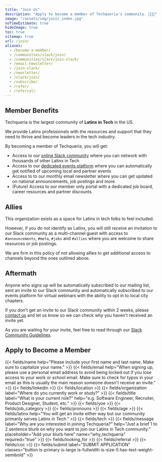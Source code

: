 ```yaml
---
title: "Join Us"
description: "Apply to become a member of Techqueria's community. 🌮➕➕"
image: "/assets/img/join/_index.jpg"
noTimeEstimate: true
hideImage: true
toc: true
sitemap: true
url: /join/
aliases:
  - /become-a-member/
  - /communities/slack/join/
  - /communities/slack/join-slack/
  - /email-newsletter/
  - /join-slack/
  - /newsletter/
  - /slack/join/
  - /subscribe/
  - /refer/
  - /referral/
---
```


## Member Benefits

Techqueria is the largest community of **Latinx in Tech** in the US.

We provide Latinx professionals with the resources and support that they need to thrive and become leaders in the tech industry.

By becoming a member of Techqueria, you will get:

- Access to our <a href="/communities/slack/" rel="noopener" target="_blank">online Slack community</a> where you can network with thousands of other Latinx in Tech
- Access to our <a href="https://events.techqueria.org" rel="noopener" target="_blank">dedicated events platform</a> where you can automatically get notified of upcoming local and partner events
- Access to to our monthly email newsletter where you can get updated on national announcements, job postings and more
- (Future) Access to our member only portal with a dedicated job board, career resources and partner discounts

## Allies

This organization exists as a space for Latinx in tech folks to feel included.

However, if you do not identify as Latinx, you will still receive an invitation to our Slack community as a multi-channel guest with access to `#announcements`, `#meta`, `#jobs` and `#allies` where you are welcome to share resources or job postings.

We are firm in this policy of not allowing allies to get additional access to channels beyond the ones outlined above.

## Aftermath

Anyone who signs up will be automatically subscribed to our mailing list, sent an invite to our Slack community and automatically subscribed to our events platform for virtual webinars with the ability to opt in to local city chapters.

If you don't get an invite to our Slack community within 2 weeks, please [contact us](/contact) and let us know so we can check why you haven't received an invite yet.

As you are waiting for your invite, feel free to read through our [Slack Community Guidelines](/slack/community-guidelines/).

## Apply to Become a Member

<form name="Become a Member" method="POST" data-netlify-recaptcha="true" data-netlify="true" action="/success/member/" class="form--centered mt-2 no-ids" id="form_become_a_member">
  <input type="hidden" aria-label="Subject" name="_subject" value="Techqueria - Become a Member">
  {{< fields/name help="Please include your first name and last name. Make sure to capitalize your name." >}}
  {{< fields/email help="When signing up, please use a personal email address to avoid being locked out if you lose access to your work or school email. Make sure to check for typos in your email as this is usually the main reason someone doesn't receive an invite." >}}
  {{< fields/linkedin >}}
  {{< fields/location >}}
  {{< fields/organization label="Where do you currently work or study?" >}}
  {{< fields/title label="What is your current role?" help="e.g. Software Engineer, Recruiter, Product Designer, Student, etc." >}}
  {{< fields/yoe >}}
  {{< fields/job_category >}}
  {{< fields/pronouns >}}
  {{< fields/age >}}
  {{< fields/latinx help="You will get an invite either way but our community primarily serves Latinx in Tech." >}}
  {{< fields/tech >}}
  {{< fields/message label="Why are you interested in joining Techqueria?" help="Just a brief 1 to 2 sentence blurb on why you want to join our Latinx in Tech community." placeholder="Add your blurb here" name="why_techqueria" required="true" >}}
  {{< fields/looking_for >}}
  {{< fields/referral >}}
  {{< fields/coc >}}
  {{< fields/submit label="SUBMIT APPLICATION" classes="button is-primary is-large is-fullwidth is-size-5 has-text-weight-semibold" >}}
</form>
<script src="/assets/js/join.js"></script>
